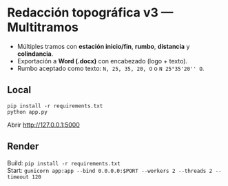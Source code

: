 # Redacción topográfica v3 — Multitramos

- Múltiples tramos con **estación inicio/fin**, **rumbo**, **distancia** y **colindancia**.
- Exportación a **Word (.docx)** con encabezado (logo + texto).
- Rumbo aceptado como texto: `N, 25, 35, 20, O` o `N 25°35'20'' O`.

## Local
```
pip install -r requirements.txt
python app.py
```
Abrir http://127.0.0.1:5000

## Render
Build: `pip install -r requirements.txt`  
Start: `gunicorn app:app --bind 0.0.0.0:$PORT --workers 2 --threads 2 --timeout 120`
